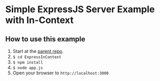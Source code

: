 # Simple ExpressJS Server Example with In-Context

## How to use this example

1. Start at the [parent repo](https://github.com/ppnsanders/paypal-examples).
2. `$ cd ExpressInContext`
3. `$ npm install`
4. `$ node app.js`
5. Open your browser to `http://localhost:3000`